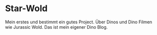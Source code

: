 # Star-Wold
Mein erstes und bestimmt ein gutes Project. Über Dinos und Dino Filmen wie Jurassic Wold. 
Das ist mein eigener Dino Blog.

